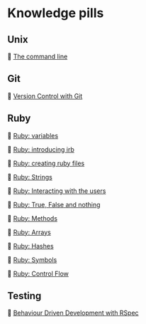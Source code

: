 # Knowledge pills

## Unix
:pill: [The command line](https://github.com/makersacademy/course/blob/master/unix/command_line.md)

## Git
:pill: [Version Control with Git](https://github.com/makersacademy/course/blob/master/unix/git.md)

## Ruby

:pill: [Ruby: variables](https://github.com/makersacademy/course/blob/master/ruby/variables.md)

:pill: [Ruby: introducing irb](https://github.com/makersacademy/course/blob/master/ruby/irb.md)

:pill: [Ruby: creating ruby files](https://github.com/makersacademy/course/blob/master/ruby/files.md)

:pill: [Ruby: Strings](https://github.com/makersacademy/course/blob/master/ruby/strings.md)

:pill: [Ruby: Interacting with the users](https://github.com/makersacademy/course/blob/master/ruby/command_line.md)

:pill: [Ruby: True, False and nothing](https://github.com/makersacademy/course/blob/master/ruby/boolean.md)

:pill: [Ruby: Methods](https://github.com/makersacademy/course/blob/master/ruby/methods.md)

:pill: [Ruby: Arrays](https://github.com/makersacademy/course/blob/master/ruby/array.md)

:pill: [Ruby: Hashes](https://github.com/makersacademy/course/blob/master/ruby/hash.md)

:pill: [Ruby: Symbols](https://github.com/makersacademy/course/blob/master/ruby/symbols.md)

:pill: [Ruby: Control Flow](https://github.com/makersacademy/course/blob/master/ruby/control_flow.md)

## Testing

:pill: [Behaviour Driven Development with RSpec](https://github.com/makersacademy/course/blob/master/ruby/rspec.md)
